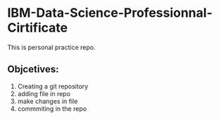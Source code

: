 # IBM-Data-Science-Professionnal-Cirtificate
This is personal practice repo.

## Objcetives:
1. Creating a git repository
2. adding file in repo
3. make changes in file 
5. commmiting in the repo
